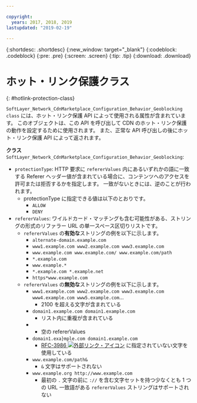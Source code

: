 ```yaml
---

copyright:
  years: 2017, 2018, 2019
lastupdated: "2019-02-19"

---
```


{:shortdesc: .shortdesc}
{:new_window: target="_blank"}
{:codeblock: .codeblock}
{:pre: .pre}
{:screen: .screen}
{:tip: .tip}
{:download: .download}

# ホット・リンク保護クラス
{: #hotlink-protection-class}

`SoftLayer_Network_CdnMarketplace_Configuration_Behavior_Geoblocking class` には、ホット・リンク保護 API によって使用される属性が含まれています。 このオブジェクトは、この API を呼び出して CDN のホット・リンク保護の動作を設定するために使用されます。  また、正常な API 呼び出しの後にホット・リンク保護 API によって返されます。

**クラス** `SoftLayer_Network_CdnMarketplace_Configuration_Behavior_Geoblocking`:

* `protectionType`: HTTP 要求に `refererValues` 内にあるいずれかの語に一致する Referer ヘッダー値が含まれている場合に、コンテンツへのアクセスを許可または拒否するかを指定します。 一致がないときには、逆のことが行われます。
  * protectionType に指定できる値は以下のとおりです。
    * `ALLOW`
    * `DENY`
* `refererValues`: ワイルドカード・マッチングも含む可能性がある、ストリングの形式のリファラー URL の単一スペース区切りリストです。
  * `refererValues` の**有効な**ストリングの例を以下に示します。
    * `alternate-domain.example.com`
    * `www1.example.com www2.example.com www3.example.com`
    * `www.example.com www.example.com/ www.example.com/path`
    * `*.example.com`
    * `www.example.*`
    * `*.example.com *.example.net`
    * `https*www.example.com`
  * `refererValues` の**無効な**ストリングの例を以下に示します。
    * `www1.example.com www2.example.com www3.example.com www4.example.com www5.example.com`...
      * 2100 を超える文字が含まれている
    * `domain1.example.com domain1.example.com`
      * リスト内に重複が含まれている
    * ` `
      * 空の refererValues
    * `domain1.exa}mple.com domain1.example.com`
      * [RFC-3986 ![外部リンク・アイコン](../../icons/launch-glyph.svg "外部リンク・アイコン")](https://tools.ietf.org/html/rfc3986#section-2) に指定されていない文字を使用している
    * `www.example.com/path&`
      * `&` 文字はサポートされない
    * `www.example.org http://www.example.com`
      * 最初の `.` 文字の前に `://` を含む文字セットを持つ少なくとも 1 つの URL 一致語がある `refererValues` ストリングはサポートされない
